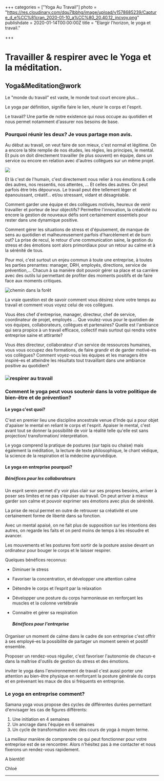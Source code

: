 +++
categories = ["Yoga Au Travail"]
photo = "https://res.cloudinary.com/dqu7lbbhg/image/upload/v1578685239/Capture_d_e%CC%81cran_2020-01-10_a%CC%80_20.40.12_jncvoy.png"
publishdate = 2020-01-14T00:00:00Z
title = "Elargir l'horizon, le yoga et travail."

+++
# Travailler & respirer avec le Yoga et la méditation.

## Yoga&Meditation@work

Le "monde du travail" est vaste, le monde tout court encore plus...

Le yoga par définition, signifie faire le lien, réunir le corps et l'esprit.

Le travail? Une partie de notre existence qui nous occupe au quotidien et nous permet notamment d'assurer nos besoins de base.

### Pourquoi réunir les deux? Je vous partage mon avis.

Au début au travail, on veut faire de son mieux, c'est normal et légitime. On a encore la tête remplie de nos études, les règles, les principes, le mental. Et puis on doit directement travailler (le plus souvent) en équipe, dans un service ou encore en relation avec d'autres collègues sur un même projet.

![](https://res.cloudinary.com/dqu7lbbhg/image/upload/c_scale,dpr_auto,q_70,w_680/v1575800433/mountain-top-983890_1920_da2eoa.jpg)

Et là c'est de l'humain, c'est directement nous relier à nos émotions & celle des autres, nos ressentis, nos attentes, ... Et celles des autres. On peut parfois être très dépourvus. Le travail peut être tellement léger et épanouissant, créatif... et/ou stressant, vidant et désagréable.

Comment garder une équipe et des collègues motivés, heureux de venir travailler et porteur de leur objectifs? Permettre l'innovation, la créativité ou encore la gestion de nouveaux défis sont certainement essentiels pour rester dans une dynamique positive.

Comment gérer les situations de stress et d'épuisement, de manque de sens au quotidien et malheureusement parfois d'harcèlement et de burn out? La prise de recul, le retour d'une communication saine, la gestion du stress et des émotions sont alors primordiaux pour un retour au calme et à la sérénité de tous.

Pour moi, c'est surtout un enjeu commun à toute une entreprise, à toutes les parties prenantes: manager, DRH, employés, directions, service de prévention,... Chacun à sa manière doit pouvoir gérer sa place et sa carrière avec des outils lui permettant de profiter des moments positifs et de faire face aux moments critiques.

![chemin dans la forêt](https://res.cloudinary.com/dqu7lbbhg/image/upload/c_scale,dpr_auto,q_70,w_680/v1578667790/AdobeStock_294922695-min_zoafvu.jpg "yoga au travail")

La vraie question est de savoir comment vous désirez vivre votre temps au travail et comment vous voyez celui de vos collègues.

Vous êtes chef d'entreprise, manager, directeur, chef de service, coordinateur de projet, employés ... Que voulez-vous pour le quotidien de vos équipes, collaborateurs, collègues et partenaires? Quelle est l'ambiance qui sera propice à un travail efficace, collectif mais surtout qui rendra votre entreprise saine et attirante?

Vous êtes directeur, collaborateur d'un service de ressources humaines, vous vous occupez des formations, de faire grandir et de garder motivé-es vos collègues? Comment voyez-vous les équipes et les managers être inspiré-es et atteindre les résultats tout travaillant dans une ambiance positive au quotidien?

### ![respirer au travail](https://res.cloudinary.com/dqu7lbbhg/image/upload/c_scale,dpr_auto,q_70,w_680/v1578682257/IMG_4221_lz52ry.jpg "yoga au travail")

### Comment le yoga peut vous soutenir dans la votre politique de bien-être et de prévention?

#### Le yoga c'est quoi?

C'est en premier lieu une discipline ancestrale venue d'Inde qui a pour objet d'apaiser le mental en reliant le corps et l'esprit. Apaiser le mental, c'est avant tout se donner la possibilité de voir la réalité telle qu'elle est sans projection/ transformation/ interprétation.

Le yoga comprend la pratique de postures (sur tapis ou chaise) mais également la méditation, la lecture de texte philosophique, le chant védique, la science de la respiration et la médecine ayurvédique.

#### Le yoga en entreprise pourquoi?

##### Bénéfices pour les collaborateurs

Un esprit serein permet d'y voir plus clair sur ses propres besoins, arriver à poser ses limites et ne pas s'épuiser au travail. On peut arriver à mieux garder son calme et pouvoir exprimer ses émotions avec plus de sérénité.

La prise de recul permet en outre de retrouver sa créativité et une certainement forme de liberté dans sa fonction.

Avec un mental apaisé, on ne fait plus de supposition sur les intentions des autres, on regarde les faits et on perd moins de temps à les résoudre et avancer.

Les mouvements et les postures font sortir de la posture assise devant un ordinateur pour bouger le corps et le laisser respirer.

Quelques bénéfices reconnus:

* Diminuer le stress
* Favoriser la concentration, et développer une attention calme
* Détendre le corps et l’esprit par la relaxation
* Développer une posture du corps harmonieuse en renforçant les muscles et la colonne vertébrale
* Connaitre et gérer sa respiration

  ##### Bénéfices pour l'entreprise

Organiser un moment de calme dans le cadre de son entreprise c'est offrir à ses employé-es la possibilité de partager un moment serein et positif ensemble.

Proposer un rendez-vous régulier, c'est favoriser l'autonomie de chacun-e dans la maîtrise d'outils de gestion du stress et des émotions.

inviter le yoga dans l'environnement de travail c'est aussi porter une attention au bien-être physique en renforçant la posture générale du corps et en prévenant les maux de dos si fréquents en entreprise.

### Le yoga en entreprise comment?

Samana yoga vous propose des cycles de différentes durées permettant d'envisager les cas de figures différents:

1. Une initiation en 4 semaines
2. Un ancrage dans l'équipe en 6 semaines
3. Un cycle de transformation avec des cours de yoga à moyen terme.

La meilleur manière de comprendre ce qui peut fonctionner pour votre entreprise est de se rencontrer. Alors n'hésitez pas à me contacter et nous fixerons un rendez-vous rapidement.

A bientôt!

Chloé

***